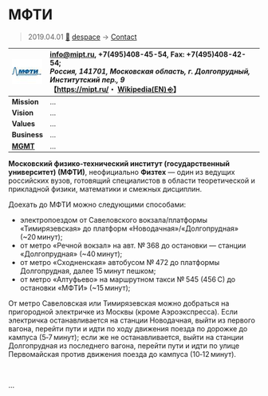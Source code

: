# МФТИ
> 2019.04.01 [🚀](../../index/index.md) [despace](../index.md) → [Contact](../contact.md)

|[![](../f/con/m/mipt_logo1_thumb.jpg)](../f/con/m/mipt_logo1.png)|<info@mipt.ru>, +7(495)408-45-54, Fax: +7(495)408-42-54;<br> *Россия, 141701, Московская облаcть, г. Долгопрудный, Институтский пер., 9*<br> 【<https://mipt.ru/>・ [Wikipedia(EN) ⎆](https://en.wikipedia.org/wiki/Moscow_Institute_of_Physics_and_Technology)】|
|:--|:--|
|**Mission**|…|
|**Vision**|…|
|**Values**|…|
|**Business**|…|
|**[MGMT](../mgmt.md)**|…|

**Московский физико‑технический институт (государственный университет) (МФТИ)**, неофициально **Физтех** — один из ведущих российских вузов, готовящий специалистов в области теоретической и прикладной физики, математики и смежных дисциплин.

Доехать до МФТИ можно следующими способами:

   - электропоездом от Савеловского вокзала/платформы «Тимирязевская» до платформ «Новодачная»/«Долгопрудная» (~20 минут);
   - от метро «Речной вокзал» на авт. № 368 до остановки — станции «Долгопрудная» (~40 минут);
   - от метро «Сходненская» автобусом № 472 до платформы Долгопрудная, далее 15 минут пешком;
   - от метро «Алтуфьево» на маршрутном такси № 545 (456 C) до остановки «МФТИ» (~15 минут);

От метро Савеловская или Тимирязевская можно добраться на пригородной электричке из Москвы (кроме Аэроэкспресса). Если электричка останавливается на станции Новодачная, выйти из первого вагона, перейти пути и идти по ходу движения поезда по дорожке до кампуса (5‑7 минут); если же не останавливается, выйти на станции Долгопрудная из последнего вагона, перейти пути и идти по улице Первомайская против движения поезда до кампуса (10‑12 минут).


<p style="page-break-after:always"> </p>

…
